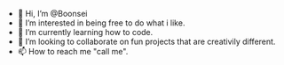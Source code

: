 - 👋 Hi, I’m @Boonsei
- 👀 I’m interested in being free to do what i like.
- 🌱 I’m currently learning how to code.
- 💞️ I’m looking to collaborate on fun projects that are creativily different.
- 📫 How to reach me "call me".

<!---
Boonsei/Boonsei is a ✨ special ✨ repository because its `README.md` (this file) appears on your GitHub profile.
You can click the Preview link to take a look at your changes.
--->
